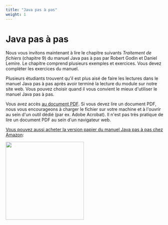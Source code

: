 ```yaml
---
title: "Java pas à pas"
weight: 1
---
```


# Java pas à pas

Nous vous invitons maintenant à lire le chapitre suivants *Traitement de fichiers* (chapitre 9) du  manuel Java pas à pas par Robert Godin et Daniel Lemire. Le chapitre comprend plusieurs exemples et exercices. Vous devez compléter les exercices du manuel.

Plusieurs étudiants trouvent qu'il est plus aisé de faire les lectures dans le manuel Java pas à pas après avoir terminé la lecture du module sur notre site web. Vous pouvez choisir quand il vous convient le mieux d'utiliser le manuel Java pas à pas.


Vous avez accès <a href="https://raw.githubusercontent.com/RobertGodin/JavaPasAPas/master/JavaPasAPas.pdf">au document PDF</a>. Si vous devez lire un document PDF, nous vous encourageons à charger le fichier sur votre machine et à l'ouvrir au sein d'un outil dédié (par ex. Adobe Acrobat). Il n'est pas très pratique de lire un document PDF au sein d'un navigateur web.


<a href="https://www.amazon.ca/Java-pas-Introduction-programmation-langage/dp/B0CR7RW87Y/">Vous pouvez aussi acheter la version papier du manuel Java pas à pas chez Amazon</a>:

<div><a href="https://www.amazon.ca/Java-pas-Introduction-programmation-langage/dp/B0CR7RW87Y/"><img src="https://m.media-amazon.com/images/I/61tnblFlmmL._SL1499_.jpg" width="250px" style="margin-left:auto; margin-right:auto;"></a></div>


